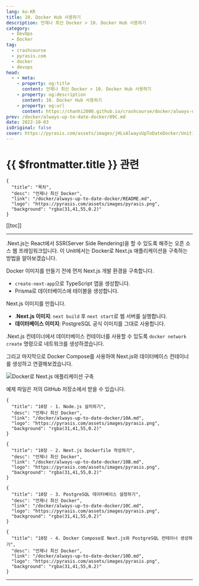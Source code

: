 ```yaml
---
lang: ko-KR
title: 10. Docker Hub 사용하기
description: 언제나 최신 Docker > 10. Docker Hub 사용하기
category: 
  - DevOps
  - Docker
tag: 
  - crashcourse
  - pyrasis.com
  - docker
  - devops
head:
  - - meta:
    - property: og:title
      content: 언제나 최신 Docker > 10. Docker Hub 사용하기
    - property: og:description
      content: 10. Docker Hub 사용하기
    - property: og:url
      content: https://chanhi2000.github.io/crashcourse/docker/always-up-to-date-docker/10.html
prev: /docker/always-up-to-date-docker/09C.md
date: 2022-10-03
isOriginal: false
cover: https://pyrasis.com/assets/images/jHLsAlwaysUpToDateDocker/Unit10/1.png
---
```


# {{ $frontmatter.title }} 관련

```component VPCard
{
  "title": "목차",
  "desc": "언제나 최신 Docker",
  "link": "/docker/always-up-to-date-docker/README.md",
  "logo": "https://pyrasis.com/assets/images/pyrasis.png",
  "background": "rgba(31,41,55,0.2)"
}
```

[[toc]]

---

<SiteInfo
  name="10. Docker Hub 사용하기"
  desc="언제나 최신 Docker"
  url="https://pyrasis.com/jHLsAlwaysUpToDateDocker/Unit10"
  logo="https://pyrasis.com/assets/images/pyrasis.png"
  preview="https://pyrasis.com/assets/images/jHLsAlwaysUpToDateDocker/Unit10/1.png"/>

.<FontIcon icon="iconfont icon-nextjs"/>Next.js는 <FontIcon icon="fa-brands fa-react"/>React에서 SSR(Server Side Rendering)을 할 수 있도록 해주는 오픈 소스 웹 프레임워크입니다. 이 Unit에서는 Docker로 <FontIcon icon="iconfont icon-nextjs"/>Next.js 애플리케이션을 구축하는 방법을 알아보겠습니다.

Docker 이미지를 만들기 전에 먼저 <FontIcon icon="iconfont icon-nextjs"/>Next.js 개발 환경을 구축합니다.

- `create-next-app`으로 TypeScript 앱을 생성합니다.
- Prisma로 데이터베이스에 테이블을 생성합니다.

<FontIcon icon="iconfont icon-nextjs"/>Next.js 이미지를 만듭니다.

- .<FontIcon icon="iconfont icon-nextjs"/>**Next.js 이미지**: `next build` 후 `next start`로 웹 서버를 실행합니다.
- **데이터베이스 이미지**: PostgreSQL 공식 이미지를 그대로 사용합니다.

.<FontIcon icon="iconfont icon-nextjs"/>Next.js 컨테이너에서 데이터베이스 컨테이너를 사용할 수 있도록 `docker network create` 명령으로 네트워크를 생성하겠습니다.

그리고 마지막으로 Docker Compose를 사용하여 <FontIcon icon="iconfont icon-nextjs"/>Next.js와 데이터베이스 컨테이너를 생성하고 연결해보겠습니다.

![Docker로 <FontIcon icon="iconfont icon-nextjs"/>Next.js 애플리케이션 구축](https://pyrasis.com/assets/images/jHLsAlwaysUpToDateDocker/Unit10/1.png)

예제 파일은 저의 <FontIcon icon="iconfont icon-github"/>GitHub 저장소에서 받을 수 있습니다.

<SiteInfo
  name="GitHub - pyrasis/jHLsDocker: 이재홍의 언제나 최신 Docker"
  desc="이재홍의 언제나 최신 Docker"
  url="https://github.com/pyrasis/jHLsDocker"
  logo="https://avatars.githubusercontent.com/u/210015?v=4"
  preview="https://opengraph.githubassets.com/5fa7a2db8cb395b0326329e565f42feb6b1ae7705cfdb27b1d7e270a007b47c9/pyrasis/jHLsDocker"/>

```component VPCard
{
  "title": "10장 - 1. Node.js 설치하기",
  "desc": "언제나 최신 Docker",
  "link": "/docker/always-up-to-date-docker/10A.md",
  "logo": "https://pyrasis.com/assets/images/pyrasis.png",
  "background": "rgba(31,41,55,0.2)"
}
```

```component VPCard
{
  "title": "10장 - 2. Next.js Dockerfile 작성하기",
  "desc": "언제나 최신 Docker",
  "link": "/docker/always-up-to-date-docker/10B.md",
  "logo": "https://pyrasis.com/assets/images/pyrasis.png",
  "background": "rgba(31,41,55,0.2)"
}
```

```component VPCard
{
  "title": "10장 - 3. PostgreSQL 데이터베이스 설정하기",
  "desc": "언제나 최신 Docker",
  "link": "/docker/always-up-to-date-docker/10C.md",
  "logo": "https://pyrasis.com/assets/images/pyrasis.png",
  "background": "rgba(31,41,55,0.2)"
}
```

```component VPCard
{
  "title": "10장 - 4. Docker Compose로 Next.js와 PostgreSQL 컨테이너 생성하기",
  "desc": "언제나 최신 Docker",
  "link": "/docker/always-up-to-date-docker/10D.md",
  "logo": "https://pyrasis.com/assets/images/pyrasis.png",
  "background": "rgba(31,41,55,0.2)"
}
```

---

<TagLinks />
